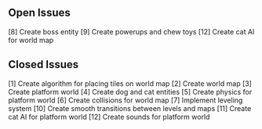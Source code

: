 ## Open Issues ##

[8] Create boss entity
[9] Create powerups and chew toys
[12] Create cat AI for world map

## Closed Issues ##

[1] Create algorithm for placing tiles on world map
[2] Create world map
[3] Create platform world
[4] Create dog and cat entities
[5] Create physics for platform world
[6] Create collisions for world map
[7] Implement leveling system
[10] Create smooth transitions between levels and maps
[11] Create cat AI for platform world
[12] Create sounds for platform world
